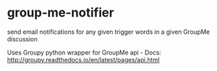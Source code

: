 # group-me-notifier
send email notifications for any given trigger words in a given GroupMe discussion

Uses Groupy python wrapper for GroupMe api - Docs:
http://groupy.readthedocs.io/en/latest/pages/api.html
